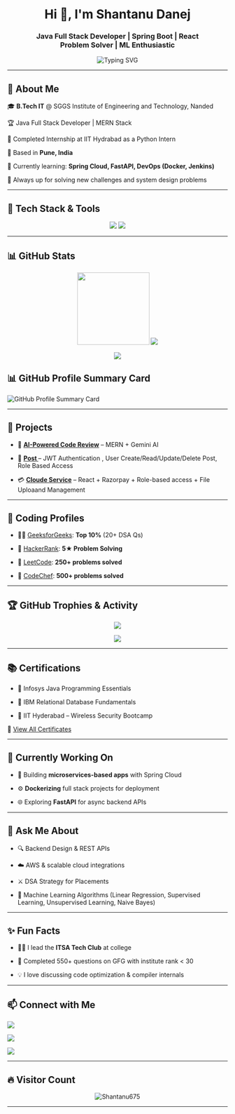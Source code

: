 <h1 align="center">Hi 👋, I'm Shantanu Danej</h1>


<h3 align="center">Java Full Stack Developer | Spring Boot | React </br> 
   Problem Solver | ML Enthusiastic</h3>





<p align="center">


  <img src="https://readme-typing-svg.demolab.com/?lines=Java%20%7C%20Spring%20Boot%20%7C%20React%20%7C%20Python%20%7C%20MySQL;Creative%20Thinker%20%F0%9F%A7%91%E2%80%8D%F0%9F%92%BB;Always%20learning%20new%20techs%20%F0%9F%93%9A&font=Fira%20Code&center=true&width=700&height=45&duration=4000&pause=1000" alt="Typing SVG">


</p>





---





## 🚀 About Me



🎓 **B.Tech IT** @ SGGS Institute of Engineering and Technology, Nanded  


🏆 Java Full Stack Developer | MERN Stack   


💼 Completed Internship at IIT Hydrabad as a Python Intern  


📍 Based in **Pune, India**  


🌱 Currently learning: **Spring Cloud, FastAPI, DevOps (Docker, Jenkins)**  


🧠 Always up for solving new challenges and system design problems





---





## 🔧 Tech Stack & Tools





<p align="center">


  <img src="https://skillicons.dev/icons?i=java,spring,idea,react,js,html,css,py,mysql,mongodb,git,github,vscode" />
  
  <img src="https://skillicons.dev/icons?i=c,cpp,nodejs,postman,tensorflow,linux,express,numpy" />

  
</p>





---





## 📊 GitHub Stats





<p align="center">


  <img src="https://github-readme-stats.vercel.app/api?username=Shantanu675&show_icons=true&theme=tokyonight" height="165">


  <img src="https://github-readme-stats.vercel.app/api/top-langs/?username=Shantanu675&layout=compact&theme=tokyonight">


</p>





<p align="center">


  <img src="https://github-readme-streak-stats.herokuapp.com?user=Shantanu675&theme=tokyonight" />


</p>


## 📊 GitHub Profile Summary Card

<img src="https://github-profile-summary-cards.vercel.app/api/cards/profile-details?username=Shantanu675&theme=github_dark" alt="GitHub Profile Summary Card" />



---





## 📌 Projects





- 🧠 **[AI-Powered Code Review](https://github.com/Shantanu675)** – MERN + Gemini AI

- 🏨 **[Post ](https://github.com/Shantanu675)** – JWT Authentication , User Create/Read/Update/Delete Post, Role Based Access


- 💳 **[Cloude Service](https://github.com/Shantanu675)** – React + Razorpay + Role-based access + File Uploaand Management





---





## 🧠 Coding Profiles





- 👨‍💻 [GeeksforGeeks](https://www.geeksforgeeks.org/user/shantanu2b7s/): **Top 10%** (20+ DSA Qs)


- 💪 [HackerRank](https://www.hackerrank.com/profile/shantanudanej05): **5★ Problem Solving**


- 🚀 [LeetCode](https://leetcode.com/ShantanuDanej/): **250+ problems solved**


- 📜 [CodeChef](https://www.codechef.com/users/shantanudanej): **500+ problems solved**





---





## 🏆 GitHub Trophies & Activity





<p align="center">


  <img src="https://github-profile-trophy.vercel.app/?username=Shantanu675&theme=onedark&no-frame=true&row=2&column=4" />


</p>





<p align="center">


  <img src="https://activity-graph.herokuapp.com/graph?username=Shantanu675&theme=rogue" />


</p>





---





## 📚 Certifications





- 📜 Infosys Java Programming Essentials


- 📜 IBM Relational Database Fundamentals


- 📜 IIT Hyderabad – Wireless Security Bootcamp  


🔗 [View All Certificates](https://drive.google.com/drive/folders/1YAh17d_Tt01xJbvpcDgesyoLgsBcyLPV?=drive_link)





---





## 🔭 Currently Working On





- 🎯 Building **microservices-based apps** with Spring Cloud


- ⚙️ **Dockerizing** full stack projects for deployment


- 🌐 Exploring **FastAPI** for async backend APIs





---





## 💬 Ask Me About





- 🔍 Backend Design & REST APIs


- ☁️ AWS & scalable cloud integrations


- ⚔️ DSA Strategy for Placements


- 🧠 Machine Learning Algorithms (Linear Regression, Supervised Learning, Unsupervised Learning, Naive Bayes)





---





## ✨ Fun Facts





- 🧑‍🏫 I lead the **ITSA Tech Club** at college


- 🎯 Completed 550+ questions on GFG with institute rank < 30


- 💡 I love discussing code optimization & compiler internals





---





## 📫 Connect with Me





<p align="left">


  <a href="mailto:danejshantanu@gmail.comq  "><img src="https://img.shields.io/badge/Gmail-D14836?style=for-the-badge&logo=gmail&logoColor=white"></a>


  <a href="https://linkedin.com/in/shantanu"><img src="https://img.shields.io/badge/LinkedIn-0077B5?style=for-the-badge&logo=linkedin&logoColor=white"></a>


  <a href="https://github.com/Shantanu675"><img src="https://img.shields.io/badge/GitHub-100000?style=for-the-badge&logo=github&logoColor=white"></a>


</p>





---





## 🔥 Visitor Count





<p align="center">


  <img src="https://komarev.com/ghpvc/?username=Shantanu675&style=for-the-badge&color=blue" alt="Shantanu675" />


</p>





---


